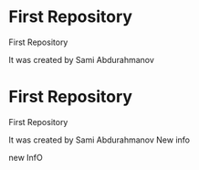 # First Repository
First Repository


It was created by Sami Abdurahmanov
# First Repository
First Repository


It was created by Sami Abdurahmanov
New info


new InfO







